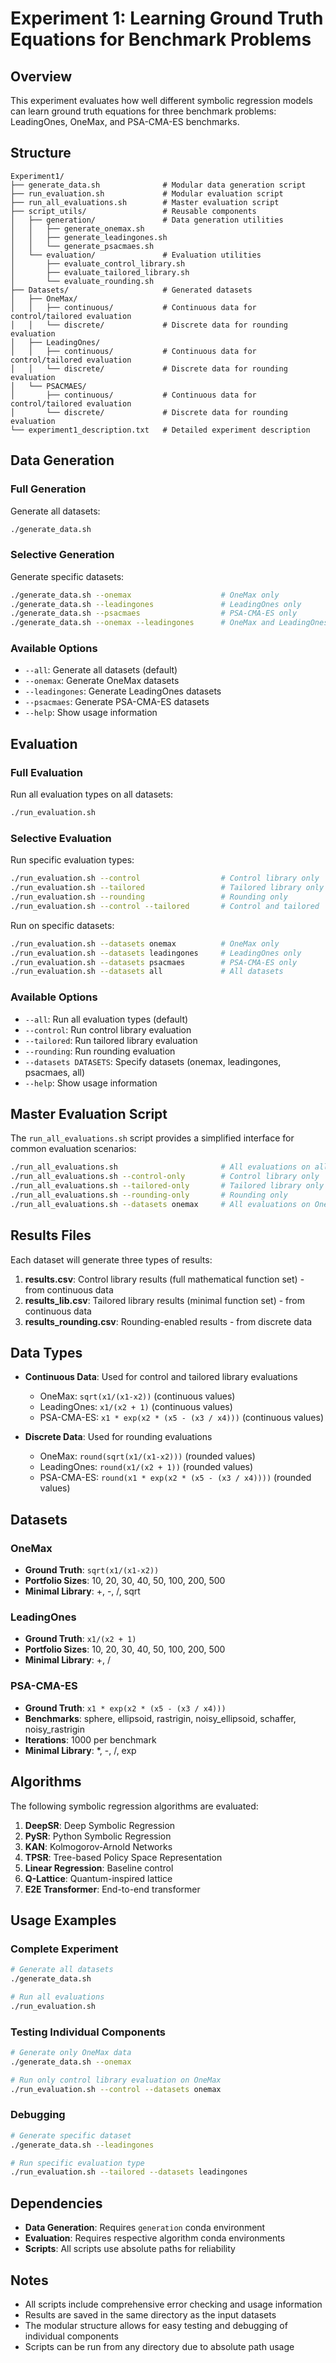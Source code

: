# Experiment 1: Learning Ground Truth Equations for Benchmark Problems

## Overview

This experiment evaluates how well different symbolic regression models can learn ground truth equations for three benchmark problems: LeadingOnes, OneMax, and PSA-CMA-ES benchmarks.

## Structure

```
Experiment1/
├── generate_data.sh              # Modular data generation script
├── run_evaluation.sh             # Modular evaluation script
├── run_all_evaluations.sh        # Master evaluation script
├── script_utils/                 # Reusable components
│   ├── generation/               # Data generation utilities
│   │   ├── generate_onemax.sh
│   │   ├── generate_leadingones.sh
│   │   └── generate_psacmaes.sh
│   └── evaluation/               # Evaluation utilities
│       ├── evaluate_control_library.sh
│       ├── evaluate_tailored_library.sh
│       └── evaluate_rounding.sh
├── Datasets/                     # Generated datasets
│   ├── OneMax/
│   │   ├── continuous/           # Continuous data for control/tailored evaluation
│   │   └── discrete/             # Discrete data for rounding evaluation
│   ├── LeadingOnes/
│   │   ├── continuous/           # Continuous data for control/tailored evaluation
│   │   └── discrete/             # Discrete data for rounding evaluation
│   └── PSACMAES/
│       ├── continuous/           # Continuous data for control/tailored evaluation
│       └── discrete/             # Discrete data for rounding evaluation
└── experiment1_description.txt   # Detailed experiment description
```

## Data Generation

### Full Generation
Generate all datasets:
```bash
./generate_data.sh
```

### Selective Generation
Generate specific datasets:
```bash
./generate_data.sh --onemax                    # OneMax only
./generate_data.sh --leadingones               # LeadingOnes only
./generate_data.sh --psacmaes                  # PSA-CMA-ES only
./generate_data.sh --onemax --leadingones      # OneMax and LeadingOnes
```

### Available Options
- `--all`: Generate all datasets (default)
- `--onemax`: Generate OneMax datasets
- `--leadingones`: Generate LeadingOnes datasets
- `--psacmaes`: Generate PSA-CMA-ES datasets
- `--help`: Show usage information

## Evaluation

### Full Evaluation
Run all evaluation types on all datasets:
```bash
./run_evaluation.sh
```

### Selective Evaluation
Run specific evaluation types:
```bash
./run_evaluation.sh --control                  # Control library only
./run_evaluation.sh --tailored                 # Tailored library only
./run_evaluation.sh --rounding                 # Rounding only
./run_evaluation.sh --control --tailored       # Control and tailored
```

Run on specific datasets:
```bash
./run_evaluation.sh --datasets onemax          # OneMax only
./run_evaluation.sh --datasets leadingones     # LeadingOnes only
./run_evaluation.sh --datasets psacmaes        # PSA-CMA-ES only
./run_evaluation.sh --datasets all             # All datasets
```

### Available Options
- `--all`: Run all evaluation types (default)
- `--control`: Run control library evaluation
- `--tailored`: Run tailored library evaluation
- `--rounding`: Run rounding evaluation
- `--datasets DATASETS`: Specify datasets (onemax, leadingones, psacmaes, all)
- `--help`: Show usage information

## Master Evaluation Script

The `run_all_evaluations.sh` script provides a simplified interface for common evaluation scenarios:

```bash
./run_all_evaluations.sh                       # All evaluations on all datasets
./run_all_evaluations.sh --control-only        # Control library only
./run_all_evaluations.sh --tailored-only       # Tailored library only
./run_all_evaluations.sh --rounding-only       # Rounding only
./run_all_evaluations.sh --datasets onemax     # All evaluations on OneMax
```

## Results Files

Each dataset will generate three types of results:

1. **results.csv**: Control library results (full mathematical function set) - from continuous data
2. **results_lib.csv**: Tailored library results (minimal function set) - from continuous data
3. **results_rounding.csv**: Rounding-enabled results - from discrete data

## Data Types

- **Continuous Data**: Used for control and tailored library evaluations
  - OneMax: `sqrt(x1/(x1-x2))` (continuous values)
  - LeadingOnes: `x1/(x2 + 1)` (continuous values)
  - PSA-CMA-ES: `x1 * exp(x2 * (x5 - (x3 / x4)))` (continuous values)

- **Discrete Data**: Used for rounding evaluations
  - OneMax: `round(sqrt(x1/(x1-x2)))` (rounded values)
  - LeadingOnes: `round(x1/(x2 + 1))` (rounded values)
  - PSA-CMA-ES: `round(x1 * exp(x2 * (x5 - (x3 / x4))))` (rounded values)

## Datasets

### OneMax
- **Ground Truth**: `sqrt(x1/(x1-x2))`
- **Portfolio Sizes**: 10, 20, 30, 40, 50, 100, 200, 500
- **Minimal Library**: +, -, /, sqrt

### LeadingOnes
- **Ground Truth**: `x1/(x2 + 1)`
- **Portfolio Sizes**: 10, 20, 30, 40, 50, 100, 200, 500
- **Minimal Library**: +, /

### PSA-CMA-ES
- **Ground Truth**: `x1 * exp(x2 * (x5 - (x3 / x4)))`
- **Benchmarks**: sphere, ellipsoid, rastrigin, noisy_ellipsoid, schaffer, noisy_rastrigin
- **Iterations**: 1000 per benchmark
- **Minimal Library**: *, -, /, exp

## Algorithms

The following symbolic regression algorithms are evaluated:

1. **DeepSR**: Deep Symbolic Regression
2. **PySR**: Python Symbolic Regression
3. **KAN**: Kolmogorov-Arnold Networks
4. **TPSR**: Tree-based Policy Space Representation
5. **Linear Regression**: Baseline control
6. **Q-Lattice**: Quantum-inspired lattice
7. **E2E Transformer**: End-to-end transformer

## Usage Examples

### Complete Experiment
```bash
# Generate all datasets
./generate_data.sh

# Run all evaluations
./run_evaluation.sh
```

### Testing Individual Components
```bash
# Generate only OneMax data
./generate_data.sh --onemax

# Run only control library evaluation on OneMax
./run_evaluation.sh --control --datasets onemax
```

### Debugging
```bash
# Generate specific dataset
./generate_data.sh --leadingones

# Run specific evaluation type
./run_evaluation.sh --tailored --datasets leadingones
```

## Dependencies

- **Data Generation**: Requires `generation` conda environment
- **Evaluation**: Requires respective algorithm conda environments
- **Scripts**: All scripts use absolute paths for reliability

## Notes

- All scripts include comprehensive error checking and usage information
- Results are saved in the same directory as the input datasets
- The modular structure allows for easy testing and debugging of individual components
- Scripts can be run from any directory due to absolute path usage 